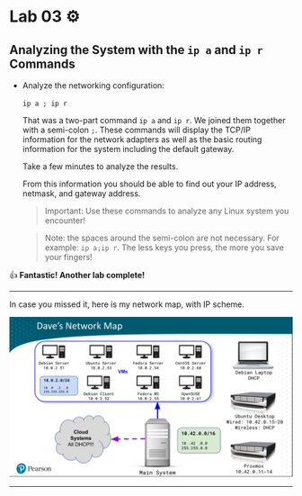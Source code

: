 # Lab 03 ⚙️

## Analyzing the System with the `ip a` and `ip r` Commands

- Analyze the networking configuration:

	`ip a ; ip r`

	That was a two-part command `ip a` and `ip r`. We joined them together with a semi-colon `;`. These commands will display the TCP/IP information for the network adapters as well as the basic routing information for the system including the default gateway. 
	
	Take a few minutes to analyze the results.

	From this information you should be able to find out your IP address, netmask, and gateway address. 

	> Important: Use these commands to analyze any Linux system you encounter!

	> Note: the spaces around the semi-colon are not necessary. For example: `ip a;ip r`. The less keys you press, the more you save your fingers!

👍 **Fantastic! Another lab complete!**

---

In case you missed it, here is my network map, with IP scheme.

![Network Map](../../images/network_map_with_IP.png)

---

